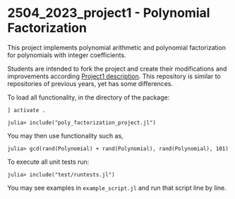 # 2504_2023_project1 - Polynomial Factorization

This project implements polynomial arithmetic and polynomial factorization for polynomials with integer coefficients. 

Students are intended to fork the project and create their modifications and improvements according [Project1 description](https://courses.smp.uq.edu.au/MATH2504/2023/assessment_html/project1.html). This repository is similar to repositories of previous years, yet has some differences.

To load all functionality, in the directory of the package:

```
] activate .
```

```
julia> include("poly_factorization_project.jl")
```

You may then use functionality such as,

```
julia> gcd(rand(Polynomial) + rand(Polynomial), rand(Polynomial), 101)
```

To execute all unit tests run:

```
julia> include("test/runtests.jl")
```

You may see examples in `example_script.jl` and run that script line by line.
